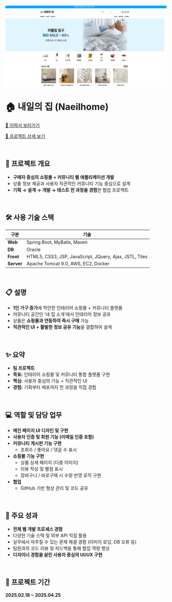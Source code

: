 ![메인 페이지 미리보기](./images/메인페이지.jpg)

# 🏠 내일의 집 (Naeilhome)
[📄 이력서 보러가기](https://verbena-gerbil-44e.notion.site/1e32d31c7a6d807183c1d9b99589a8cb?pvs=4)
<br/>

[📘 프로젝트 상세 보기](https://verbena-gerbil-44e.notion.site/Web-Project-1f12d31c7a6d801a9435e86ea3fe80fc?pvs=4)

<br/>

## 📌 프로젝트 개요
- **구매자 중심의 쇼핑몰 + 커뮤니티 웹 애플리케이션 개발**
- 상품 정보 제공과 사용자 직관적인 커뮤니티 기능 중심으로 설계
- **기획 → 설계 → 개발 → 테스트 전 과정을 경험**한 협업 프로젝트

<br/>

## 🛠 사용 기술 스택
| 구분       | 기술                                                                |
|------------|---------------------------------------------------------------------|
| **Web**    | Spring Boot, MyBatis, Maven                                         |
| **DB**     | Oracle                                                              |
| **Front**  | HTML5, CSS3, JSP, JavaScript, JQuery, Ajax, JSTL, Tiles             |
| **Server** | Apache Tomcat 9.0, AWS, EC2, Docker                                 |

<br/>

## 📋 설명
- **1인 가구 증가**에 착안한 인테리어 쇼핑몰 + 커뮤니티 플랫폼
- 커뮤니티 공간인 ‘내 집 소개’에서 인테리어 정보 공유
- 상품은 **쇼핑몰과 연동하여 즉시 구매** 가능
- **직관적인 UI + 활발한 정보 공유 기능**을 결합하여 설계

<br/>

## ✨ 요약
- **팀 프로젝트**
- **목표:** 인테리어 쇼핑몰 및 커뮤니티 통합 플랫폼 구현
- **핵심:** 사용자 중심의 기능 + 직관적인 UI
- **경험:** 기획부터 배포까지 전 과정을 직접 경험

<br/>

## 💻 역할 및 담당 업무
- **메인 페이지 UI 디자인 및 구현**
- **사용자 인증 및 회원 기능 (이메일 인증 포함)**
- **커뮤니티 게시판 기능 구현**
  - 조회수 / 좋아요 / 댓글 수 표시
- **쇼핑몰 기능 구현**
  - 상품 상세 페이지 (다중 이미지)
  - 리뷰 작성 및 별점 표시
  - 장바구니 / 바로구매 시 수량 반영 로직 구현
- **협업**
  - GitHub 기반 형상 관리 및 코드 공유

<br/>

## 🚀 주요 성과
- **전체 웹 개발 프로세스 경험**  
- 다양한 기술 스택 및 외부 API 직접 활용  
- 실무에서 마주칠 수 있는 문제 해결 경험 (이미지 로딩, DB 오류 등)  
- 팀원과의 코드 리뷰 및 피드백을 통해 협업 역량 향상  
- **디자이너 경험을 살린 사용자 중심의 UI/UX 구현**

<br/>

## 📅 프로젝트 기간
**2025.02.18 ~ 2025.04.25**
